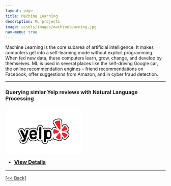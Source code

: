 ```yaml
---
layout: page
title: Machine Learning
description: ML projects
image: assets/images/machinelearning.jpg
nav-menu: true
---
```


Machine Learning is the core subarea of artificial intelligence. It makes computers get into a self-learning mode without explicit programming. When fed new data, these computers learn, grow, change, and develop by themselves.  ML is used in several places like the self-driving Google car, the online recommendation engines – friend recommendations on Facebook, offer suggestions from Amazon, and in cyber fraud detection.

---


### Querying simlar Yelp reviews with Natural Language Processing

<h3> 
 <img style='vertical-align:middle;' src="https://github.com/CVanchieri/DSPortfolio/blob/gh-pages/assets/images/yelp.png?raw=true" alt="arrow" > 
 <ul class="actions"> <li><a href="https://cvanchieri.github.io/DSPortfolio/queryingyelpreviewsnlp.html" class="button next">View Details</a></li> </ul>
</h3>



---
[[<< Back]](https://cvanchieri.github.io/DSPortfolio)
